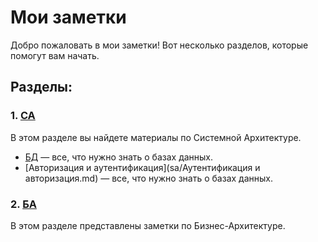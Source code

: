 # Мои заметки

Добро пожаловать в мои заметки! Вот несколько разделов, которые помогут вам начать.

## Разделы:

### 1. [СА](sa/index.md)
   В этом разделе вы найдете материалы по Системной Архитектуре.

   - [БД](sa/bd/index.md) — все, что нужно знать о базах данных.
   - [Авторизация и аутентификация](sa/Аутентификация и авторизация.md) — все, что нужно знать о базах данных.

### 2. [БА](ba/index.md)
   В этом разделе представлены заметки по Бизнес-Архитектуре.
